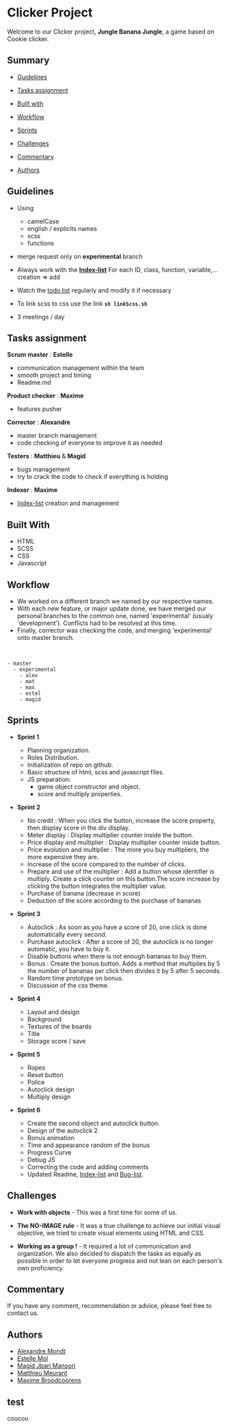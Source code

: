 # Clicker Project
Welcome to our Clicker project, **Jungle Banana Jungle**, a game based on Cookie clicker.

## Summary

- [Guidelines](#guidelines)
  
- [Tasks assignment](#tasks-assignment)
  
- [Built with](#built-with)
  
- [Workflow](#workflow)
  
- [Sprints](#sprints)
  
- [Challenges](#challenges)
  
- [Commentary](#commentary)
  
- [Authors](#authors)

## Guidelines
* Using 
	* camelCase
	* english / explicits names
	* scss
	* functions

* merge request only on **experimental** branch

* Always work with the **[Index-list](./index-list)**
  For each ID, class, function, variable,... creation => add

* Watch the [todo list](https://github.com/Estelle111/clicker-project/projects/1) regularly and modify it if necessary

* To link scss to css use the link **`sh linkScss.sh`** 

* 3 meetings / day

## Tasks assignment
**Scrum master** : **Estelle**
* communication management within the team
* smooth project and timing
* Readme.md

**Product checker** : **Maxime**
* features pusher

**Corrector** : **Alexandre**
* master branch management
* code checking of everyone to improve it as needed

**Testers** : **Matthieu** & **Magid**
* bugs management 
* try to crack the code to check if everything is holding

**Indexer** : **Maxime**
* [Index-list](./index-list) creation and management
 

## Built With
* HTML
* SCSS
* CSS
* Javascript

## Workflow

- We worked on a different branch we named by our respective names.
- With each new feature, or major update done, we have merged our personal branches to the common one, named 'experimental' (usualy 'development'). Conflicts had to be resolved at this time.
- Finally, corrector was checking the code, and merging 'experimental' onto master branch.

<br />

    - master 
      - experimental 
        - alex
        - mat
        - max
        - estel
        - magid

## Sprints
* **Sprint 1**
	* Planning organization. 
	* Roles Distribution.
	* Initialization of repo on github.
	* Basic structure of html, scss and javascript files.
	* JS preparation: 
		* game object constructor and object. 
		* score and multiply properties.
* **Sprint 2**
	* No credit : When you click the button, increase the score property, then display score in the div display.
	* Meter display : Display multiplier counter inside the button.
	* Price display and multiplier : Display multiplier counter inside button. 
	* Price evolution and multiplier : The more you buy multipliers, the more expensive they are.
	* Increase of the score compared to the number of clicks.
	* Prepare and use of the multiplier : Add a button whose identifier is multiply. Create a click counter on this button.The score increase by clicking the button integrates the multiplier value.
	* Purchase of banana (decrease in score)
	* Deduction of the score according to the purchase of bananas

* **Sprint 3**
	* Autoclick : As soon as you have a score of 20, one click is done automatically every second.
	* Purchase autoclick : After a score of 20, the autoclick is no longer automatic, you have to buy it.
	* Disable buttons when there is not enough bananas to buy them.
	* Bonus : Create the bonus button. Adds a method that multiplies by 5 the number of bananas per click then divides it by 5 after 5 seconds.
	* Random time prototype on bonus.
	* Discussion of the css theme.

* **Sprint 4**
	* Layout and design
	* Background
	* Textures of the boards
	* Title
	* Storage score / save

* **Sprint 5**
	* Ropes
	* Reset button
	* Police
	* Autoclick design
	* Multiply design

* **Sprint 6**
	* Create the second object and autoclick button.
	* Design of the autoclick 2
	* Bonus animation
	* Time and appearance random of the bonus
	* Progress Curve
	* Debug JS
	* Correcting the code and adding comments
	* Updated Readme, [Index-list](./index-list) and [Bug-list](./buglist.md).

## Challenges

* **Work with objects** - This was a first time for some of us.

* **The NO-IMAGE rule** - It was a true challenge to achieve our initial visual objective, we tried to create visual elements using HTML and CSS.  

* **Working as a group !** - It required a lot of communication and organization. We also decided to dispatch the tasks as equally as possible in order to let everyone progress and not lean on each person's own proficiency.

## Commentary
If you have any comment, recommendation or advice, please feel free to contact us.

## Authors
* [Alexandre Mondt](https://github.com/Amondt) 
* [Estelle Mol](https://github.com/Estelle111)
* [Magid Jbari Mansori](https://github.com/Quake08)
* [Matthieu Meurant](https://github.com/MazzinWX)
* [Maxime Broodcoorens](https://github.com/Broodco) 

## test

coucou


